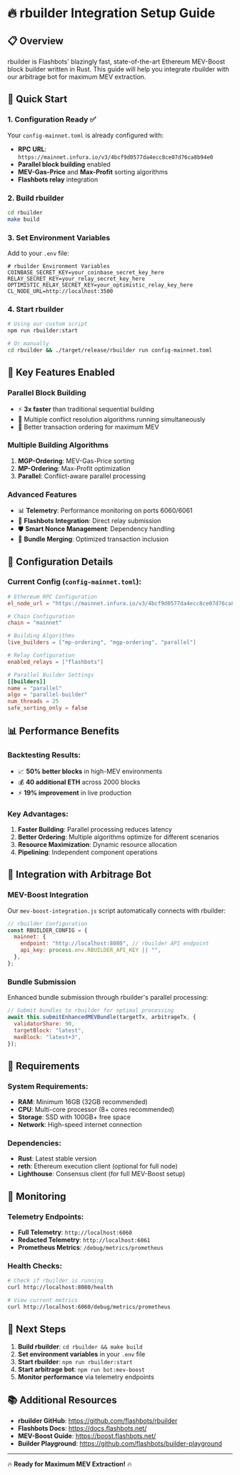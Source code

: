 # 🔥 rbuilder Integration Setup Guide

## 📋 Overview

rbuilder is Flashbots' blazingly fast, state-of-the-art Ethereum MEV-Boost block builder written in Rust. This guide will help you integrate rbuilder with our arbitrage bot for maximum MEV extraction.

## 🚀 Quick Start

### 1. Configuration Ready ✅

Your `config-mainnet.toml` is already configured with:

- **RPC URL**: `https://mainnet.infura.io/v3/4bcf9d0577da4ecc8ce07d76ca8b94e0`
- **Parallel block building** enabled
- **MEV-Gas-Price** and **Max-Profit** sorting algorithms
- **Flashbots relay** integration

### 2. Build rbuilder

```bash
cd rbuilder
make build
```

### 3. Set Environment Variables

Add to your `.env` file:

```env
# rbuilder Environment Variables
COINBASE_SECRET_KEY=your_coinbase_secret_key_here
RELAY_SECRET_KEY=your_relay_secret_key_here
OPTIMISTIC_RELAY_SECRET_KEY=your_optimistic_relay_key_here
CL_NODE_URL=http://localhost:3500
```

### 4. Start rbuilder

```bash
# Using our custom script
npm run rbuilder:start

# Or manually
cd rbuilder && ./target/release/rbuilder run config-mainnet.toml
```

## 🎯 Key Features Enabled

### **Parallel Block Building**

- ⚡ **3x faster** than traditional sequential building
- 🔄 Multiple conflict resolution algorithms running simultaneously
- 🎯 Better transaction ordering for maximum MEV

### **Multiple Building Algorithms**

1. **MGP-Ordering**: MEV-Gas-Price sorting
2. **MP-Ordering**: Max-Profit optimization
3. **Parallel**: Conflict-aware parallel processing

### **Advanced Features**

- 📊 **Telemetry**: Performance monitoring on ports 6060/6061
- 🔗 **Flashbots Integration**: Direct relay submission
- 🛡️ **Smart Nonce Management**: Dependency handling
- 🎲 **Bundle Merging**: Optimized transaction inclusion

## 🔧 Configuration Details

### Current Config (`config-mainnet.toml`):

```toml
# Ethereum RPC Configuration
el_node_url = "https://mainnet.infura.io/v3/4bcf9d0577da4ecc8ce07d76ca8b94e0"

# Chain Configuration
chain = "mainnet"

# Building Algorithms
live_builders = ["mp-ordering", "mgp-ordering", "parallel"]

# Relay Configuration
enabled_relays = ["flashbots"]

# Parallel Builder Settings
[[builders]]
name = "parallel"
algo = "parallel-builder"
num_threads = 25
safe_sorting_only = false
```

## 📊 Performance Benefits

### **Backtesting Results**:

- 📈 **50% better blocks** in high-MEV environments
- 💰 **40 additional ETH** across 2000 blocks
- ⚡ **19% improvement** in live production

### **Key Advantages**:

1. **Faster Building**: Parallel processing reduces latency
2. **Better Ordering**: Multiple algorithms optimize for different scenarios
3. **Resource Maximization**: Dynamic resource allocation
4. **Pipelining**: Independent component operations

## 🔗 Integration with Arbitrage Bot

### **MEV-Boost Integration**

Our `mev-boost-integration.js` script automatically connects with rbuilder:

```javascript
// rbuilder Configuration
const RBUILDER_CONFIG = {
  mainnet: {
    endpoint: "http://localhost:8080", // rbuilder API endpoint
    api_key: process.env.RBUILDER_API_KEY || "",
  },
};
```

### **Bundle Submission**

Enhanced bundle submission through rbuilder's parallel processing:

```javascript
// Submit bundles to rbuilder for optimal processing
await this.submitEnhancedMEVBundle(targetTx, arbitrageTx, {
  validatorShare: 90,
  targetBlock: "latest",
  maxBlock: "latest+3",
});
```

## 🚨 Requirements

### **System Requirements**:

- **RAM**: Minimum 16GB (32GB recommended)
- **CPU**: Multi-core processor (8+ cores recommended)
- **Storage**: SSD with 100GB+ free space
- **Network**: High-speed internet connection

### **Dependencies**:

- **Rust**: Latest stable version
- **reth**: Ethereum execution client (optional for full node)
- **Lighthouse**: Consensus client (for full MEV-Boost setup)

## 🔄 Monitoring

### **Telemetry Endpoints**:

- **Full Telemetry**: `http://localhost:6060`
- **Redacted Telemetry**: `http://localhost:6061`
- **Prometheus Metrics**: `/debug/metrics/prometheus`

### **Health Checks**:

```bash
# Check if rbuilder is running
curl http://localhost:8080/health

# View current metrics
curl http://localhost:6060/debug/metrics/prometheus
```

## 🎯 Next Steps

1. **Build rbuilder**: `cd rbuilder && make build`
2. **Set environment variables** in your `.env` file
3. **Start rbuilder**: `npm run rbuilder:start`
4. **Start arbitrage bot**: `npm run bot:mev-boost`
5. **Monitor performance** via telemetry endpoints

## 📚 Additional Resources

- **rbuilder GitHub**: https://github.com/flashbots/rbuilder
- **Flashbots Docs**: https://docs.flashbots.net/
- **MEV-Boost Guide**: https://boost.flashbots.net/
- **Builder Playground**: https://github.com/flashbots/builder-playground

---

🔥 **Ready for Maximum MEV Extraction!** 🔥
